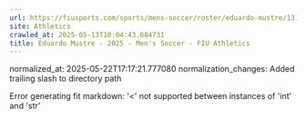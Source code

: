 ```yaml
---
url: https://fiusports.com/sports/mens-soccer/roster/eduardo-mustre/13172/
site: Athletics
crawled_at: 2025-05-13T10:04:43.684731
title: Eduardo Mustre - 2025 - Men's Soccer - FIU Athletics
---
```

normalized_at: 2025-05-22T17:17:21.777080
normalization_changes: Added trailing slash to directory path

Error generating fit markdown: '<' not supported between instances of 'int' and 'str'